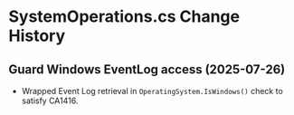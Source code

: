# SystemOperations.cs Change History

## Guard Windows EventLog access (2025-07-26)
- Wrapped Event Log retrieval in `OperatingSystem.IsWindows()` check to satisfy CA1416.
